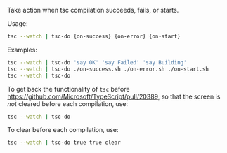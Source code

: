 Take action when tsc compilation succeeds, fails, or starts.


Usage:
```bash
tsc --watch | tsc-do {on-success} {on-error} {on-start}
```

Examples:
```bash
tsc --watch | tsc-do 'say OK' 'say Failed' 'say Building'
tsc --watch | tsc-do ./on-success.sh ./on-error.sh ./on-start.sh
tsc --watch | tsc-do
```

To get back the functionality of `tsc` before https://github.com/Microsoft/TypeScript/pull/20389, 
so that the screen is *not* cleared before each compilation, use:

```bash
tsc --watch | tsc-do
```

To clear before each compilation, use:
```bash
tsc --watch | tsc-do true true clear
```
